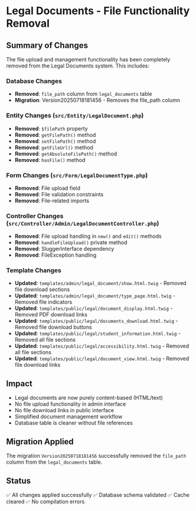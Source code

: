 # Legal Documents - File Functionality Removal

## Summary of Changes

The file upload and management functionality has been completely removed from the Legal Documents system. This includes:

### Database Changes
- **Removed**: `file_path` column from `legal_documents` table
- **Migration**: Version20250718181456 - Removes the file_path column

### Entity Changes (`src/Entity/LegalDocument.php`)
- **Removed**: `$filePath` property
- **Removed**: `getFilePath()` method
- **Removed**: `setFilePath()` method
- **Removed**: `getFileUrl()` method
- **Removed**: `getAbsoluteFilePath()` method
- **Removed**: `hasFile()` method

### Form Changes (`src/Form/LegalDocumentType.php`)
- **Removed**: File upload field
- **Removed**: File validation constraints
- **Removed**: File-related imports

### Controller Changes (`src/Controller/Admin/LegalDocumentController.php`)
- **Removed**: File upload handling in `new()` and `edit()` methods
- **Removed**: `handleFileUpload()` private method
- **Removed**: SluggerInterface dependency
- **Removed**: FileException handling

### Template Changes
- **Updated**: `templates/admin/legal_document/show.html.twig` - Removed file download sections
- **Updated**: `templates/admin/legal_document/type_page.html.twig` - Removed file indicators
- **Updated**: `templates/public/legal/document_display.html.twig` - Removed PDF download links
- **Updated**: `templates/public/legal/documents_download.html.twig` - Removed file download buttons
- **Updated**: `templates/public/legal/student_information.html.twig` - Removed all file sections
- **Updated**: `templates/public/legal/accessibility.html.twig` - Removed all file sections
- **Updated**: `templates/public/legal/document_view.html.twig` - Removed file download links

## Impact
- Legal documents are now purely content-based (HTML/text)
- No file upload functionality in admin interface
- No file download links in public interface
- Simplified document management workflow
- Database table is cleaner without file references

## Migration Applied
The migration `Version20250718181456` successfully removed the `file_path` column from the `legal_documents` table.

## Status
✅ All changes applied successfully
✅ Database schema validated
✅ Cache cleared
✅ No compilation errors
